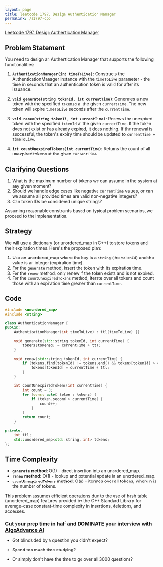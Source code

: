 ```yaml
---
layout: page
title: leetcode 1797. Design Authentication Manager
permalink: /s1797-cpp
---
```

[Leetcode 1797. Design Authentication Manager](https://algoadvance.github.io/algoadvance/l1797)
## Problem Statement

You need to design an Authentication Manager that supports the following functionalities:

1. **`AuthenticationManager(int timeToLive)`**: Constructs the AuthenticationManager instance with the `timeToLive` parameter - the time in seconds that an authentication token is valid for after its issuance.
  
2. **`void generate(string tokenId, int currentTime)`**: Generates a new token with the specified `tokenId` at the given `currentTime`. The new token will expire `timeToLive` seconds after the `currentTime`.
  
3. **`void renew(string tokenId, int currentTime)`**: Renews the unexpired token with the specified `tokenId` at the given `currentTime`. If the token does not exist or has already expired, it does nothing. If the renewal is successful, the token's expiry time should be updated to `currentTime + timeToLive`.
  
4. **`int countUnexpiredTokens(int currentTime)`**: Returns the count of all unexpired tokens at the given `currentTime`.

## Clarifying Questions
1. What is the maximum number of tokens we can assume in the system at any given moment?
2. Should we handle edge cases like negative `currentTime` values, or can we assume all provided times are valid non-negative integers?
3. Can token IDs be considered unique strings?

Assuming reasonable constraints based on typical problem scenarios, we proceed to the implementation.

## Strategy
We will use a dictionary (or unordered_map in C++) to store tokens and their expiration times. Here's the proposed plan:

1. Use an unordered_map where the key is a `string` (the `tokenId`) and the value is an integer (expiration time).
2. For the `generate` method, insert the token with its expiration time.
3. For the `renew` method, only renew if the token exists and is not expired.
4. For the `countUnexpiredTokens` method, iterate over all tokens and count those with an expiration time greater than `currentTime`.

## Code

```cpp
#include <unordered_map>
#include <string>

class AuthenticationManager {
public:
    AuthenticationManager(int timeToLive) : ttl(timeToLive) {}

    void generate(std::string tokenId, int currentTime) {
        tokens[tokenId] = currentTime + ttl;
    }

    void renew(std::string tokenId, int currentTime) {
        if (tokens.find(tokenId) != tokens.end() && tokens[tokenId] > currentTime) {
            tokens[tokenId] = currentTime + ttl;
        }
    }

    int countUnexpiredTokens(int currentTime) {
        int count = 0;
        for (const auto& token : tokens) {
            if (token.second > currentTime) {
                count++;
            }
        }
        return count;
    }

private:
    int ttl;
    std::unordered_map<std::string, int> tokens;
};
```

## Time Complexity
- **`generate` method**: O(1) - direct insertion into an unordered_map.
- **`renew` method**: O(1) - lookup and potential update in an unordered_map.
- **`countUnexpiredTokens` method**: O(n) - iterates over all tokens, where n is the number of tokens.

This problem assumes efficient operations due to the use of hash table (unordered_map) features provided by the C++ Standard Library for average-case constant-time complexity in insertions, deletions, and accesses.


### Cut your prep time in half and DOMINATE your interview with [AlgoAdvance AI](https://algoAdvance.com)

- Got blindsided by a question you didn't expect?

- Spend too much time studying?

- Or simply don't have the time to go over all 3000 questions?

